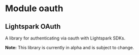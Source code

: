 # Module oauth

## Lightspark OAuth

A library for authenticating via oauth with Lightspark SDKs.

**Note:** This library is currently in alpha and is subject to change.
